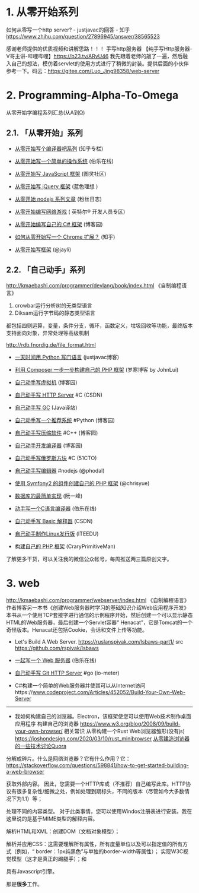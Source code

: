 # 1. 从零开始系列









如何从零写一个http server? - justjavac的回答 - 知乎
https://www.zhihu.com/question/27896945/answer/38565523



感谢老师提供的优质视频和讲解思路！！！​
手写http服务器
【纯手写Http服务器-V哥主讲-哔哩哔哩】https://b23.tv/ARvU46 我先跟着老师的敲了一遍，然后融入自己的想法，模仿着servlet的使用方式进行了稍微的封装。提供后面的小伙伴参考一下。码云：https://gitee.com/Luo_Jing98358/web-server





# 2. Programming-Alpha-To-Omega

从零开始学编程系列汇总(从Α到Ω)

## 2.1. 「从零开始」系列

- [从零开始写个编译器吧系列](http://zhuanlan.zhihu.com/mosky/19878087)  (知乎专栏)

- [从零开始写一个简单的操作系统](http://top.jobbole.com/13810/)  (伯乐在线)

- [从零开始写 JavaScript 框架](http://www.ituring.com.cn/minibook/770)  (图灵社区)

- [从零开始写 jQuery 框架](http://www.blueidea.com/tech/web/2010/7326.asp)  (蓝色理想 )

- [从零开始 nodejs 系列文章](http://blog.fens.me/series-nodejs/)  (粉丝日志)

- [从零开始编写网络游戏](https://software.intel.com/zh-cn/blogs/2013/11/07/1/) ( 英特尔® 开发人员专区)

- [从零开始编写自己的 C# 框架](http://www.cnblogs.com/EmptyFS/p/3621484.html) (博客园)

- [如何从零开始写一个 Chrome 扩展？](http://www.zhihu.com/question/20179805) (知乎)

- [从零开始写框架](http://jayli.github.io/blog/data/2010/12/11/writejslib.html) (@jayli)

## 2.2. 「自己动手」系列
http://kmaebashi.com/programmer/devlang/book/index.html
《自制编程语言》

1. crowbar运行分析树的无类型语言
2. Diksam运行字节码的静态类型语言

都包括四则运算，变量，条件分支，循环，函数定义，垃圾回收等功能，最终版本支持面向对象，异常处理等高级机制

http://rdb.fnordig.de/file_format.html 


- [一天时间用 Python 写门语言](http://justjavac.com/python/2012/04/13/one-day-write-language-in-python.html) (justjavac博客)

- [利用 Composer 一步一步构建自己的 PHP 框架](http://lvwenhan.com/php/405.html) (岁寒博客 by JohnLui)

- [自己动手写虚拟机](http://www.cnblogs.com/john-d/archive/2009/12/05/1617710.html) (博客园)

- [自己动手写 HTTP Server](http://blog.csdn.net/heiyeshuwu/article/details/2576915) #C (CSDN)

- [自己动手写 GC](http://it.deepinmind.com/gc/2014/03/26/babys-first-garbage-collector.html) (Java译站)

- [自己动手写一个推荐系统](http://www.cnblogs.com/flclain/archive/2013/03/03/2941397.html) #Python (博客园)

- [自己动手写压缩软件](http://www.cnblogs.com/BlueSky2012/articles/huffman_zip.html) #C++ (博客园)

- [自己动手开发编译器](http://www.cnblogs.com/Ninputer/archive/2011/06/06/2073908.html) (博客园)

- [自己动手写俄罗斯方块](http://toigel.blog.51cto.com/2141741/415348) #C (51CTO)

- [自己动手写编辑器](http://www.phodal.com/blog/lumia-editor-diy-yourself-editor/) #nodejs (@phodal)



- [使用 Symfony2 的组件创建自己的 PHP 框架](http://www.chrisyue.com/?p=270) (@chrisyue)

- [数据库的最简单实现](http://www.ruanyifeng.com/blog/2014/07/database_implementation.html) (阮一峰)

- [动手写一个C语言编译器](http://blog.jobbole.com/77305/) (伯乐在线)


- [自己动手写 Basic 解释器](http://blog.csdn.net/littlehedgehog/article/details/2928391) (CSDN)

- [自己动手制作Linux发行版](http://www.iteedu.com/os/linux/lfs/lfscn-6-6/index.php) (ITEEDU)

- [构建自己的 PHP 框架](https://github.com/CraryPrimitiveMan/create-your-own-php-framework) (CraryPrimitiveMan)

了解更多干货，可以关注我的微信公众帐号，每周推送两三篇原创文字。




# 3. web
http://kmaebashi.com/programmer/webserver/index.html
《自制编程语言》作者博客另一本书《创建Web服务器时学习的基础知识介绍Web应用程序开发》
本书从一个使用TCP套接字进行通信的示例程序开始，然后创建一个可以显示静态HTML的Web服务器，最后创建一个Servlet容器“ Henacat”，它是Tomcat的一个奇怪版本。Henacat还包括Cookie，会话和文件上传等功能。




- Let's Build A Web Server. https://ruslanspivak.com/lsbaws-part1/ src https://github.com/rspivak/lsbaws

- [一起写一个 Web 服务器](http://python.jobbole.com/81524/) (伯乐在线)

- [自己动手写 Git HTTP Server](http://io-meter.com/2014/07/09/simple-git-http-server/) #go (io-meter)


- C#构建一个简单的Web服务器并使其可以从Internet访问https://www.codeproject.com/Articles/452052/Build-Your-Own-Web-Server

-------------------------------------------------------------


- 我如何构建自己的浏览器。Electron，该框架使您可以使用Web技术制作桌面应用程序 构建自己的浏览器 https://www.w3.org/blog/2008/09/build-your-own-browser/ 相关常识 从零构建一个Rust Web浏览器雏形(没有js) https://joshondesign.com/2020/03/10/rust_minibrowser [从零建造浏览器的一些技术讨论Quora](https://www.quora.com/I-want-to-build-a-browser-from-scratch-How-should-I-go-about-doing-this-Using-available-rendering-engines-is-also-an-available-option)

分解成碎片。什么是网络浏览器？它有什么作用？它：
https://stackoverflow.com/questions/598841/how-to-get-started-building-a-web-browser

获取外部内容。 因此，您需要一个HTTP库或（不推荐）自己编写此库。HTTP协议有很多复杂性/细微之处，例如处理到期标头，不同的版本（尽管如今大多数情况下为1.1）等；

处理不同的内容类型。 对于此类事情，您可以使用Windos注册表进行安装。我在这里说的是基于MIME类型的解释内容。

解析HTML和XML：创建DOM（文档对象模型）；

解析并应用CSS：这需要理解所有属性，所有度量单位以及可以指定值的所有方式（例如，“ border：1px纯黑色”与单独的border-width等属性）；
实现W3C视觉模型（这才是真正的踢腿手）；和

具有Javascript引擎。

那是**很多**工作。






























































